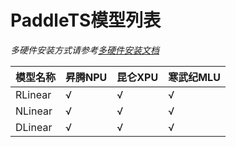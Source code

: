 # PaddleTS模型列表

*多硬件安装方式请参考[多硬件安装文档](install_other_devices.md)*

| 模型名称 | 昇腾NPU | 昆仑XPU | 寒武纪MLU |
| ---------------- | -------- | ------- | --------- |
| RLinear | √ | √ | √ |
| NLinear | √ | √ | √ |
| DLinear | √ | √ | √ |